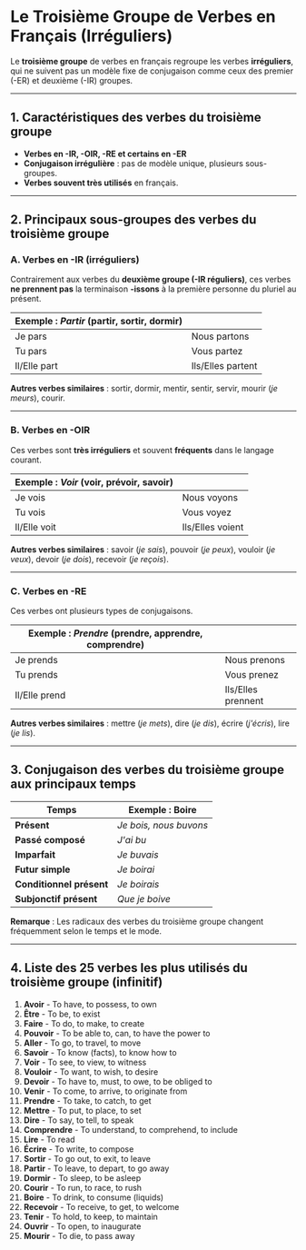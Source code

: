 # **Le Troisième Groupe de Verbes en Français (Irréguliers)**  
Le **troisième groupe** de verbes en français regroupe les verbes **irréguliers**, qui ne suivent pas un modèle fixe de conjugaison comme ceux des premier (-ER) et deuxième (-IR) groupes.  

---

## **1. Caractéristiques des verbes du troisième groupe**  
- **Verbes en -IR, -OIR, -RE et certains en -ER**  
- **Conjugaison irrégulière** : pas de modèle unique, plusieurs sous-groupes.  
- **Verbes souvent très utilisés** en français.  

---

## **2. Principaux sous-groupes des verbes du troisième groupe**  

### **A. Verbes en -IR (irréguliers)**
Contrairement aux verbes du **deuxième groupe (-IR réguliers)**, ces verbes **ne prennent pas** la terminaison **-issons** à la première personne du pluriel au présent.  

| Exemple : *Partir* (partir, sortir, dormir) |             |
|-------------------------------------------|-------------|
| Je pars                                   | Nous partons |
| Tu pars                                   | Vous partez  |
| Il/Elle part                              | Ils/Elles partent |

**Autres verbes similaires** : sortir, dormir, mentir, sentir, servir, mourir (*je meurs*), courir.  

---

### **B. Verbes en -OIR**
Ces verbes sont **très irréguliers** et souvent **fréquents** dans le langage courant.  

| Exemple : *Voir* (voir, prévoir, savoir) |                  |
|----------------------------------------|------------------|
| Je vois                                | Nous voyons      |
| Tu vois                                | Vous voyez       |
| Il/Elle voit                           | Ils/Elles voient |

**Autres verbes similaires** : savoir (*je sais*), pouvoir (*je peux*), vouloir (*je veux*), devoir (*je dois*), recevoir (*je reçois*).  

---

### **C. Verbes en -RE**  
Ces verbes ont plusieurs types de conjugaisons.  

| Exemple : *Prendre* (prendre, apprendre, comprendre) |                  |
|-----------------------------------------------------|------------------|
| Je prends                                           | Nous prenons     |
| Tu prends                                           | Vous prenez      |
| Il/Elle prend                                       | Ils/Elles prennent |

**Autres verbes similaires** : mettre (*je mets*), dire (*je dis*), écrire (*j'écris*), lire (*je lis*).  

---

## **3. Conjugaison des verbes du troisième groupe aux principaux temps**  

| Temps                    | Exemple : **Boire**      |
|--------------------------|--------------------------|
| **Présent**              | *Je bois, nous buvons*   |
| **Passé composé**        | *J'ai bu*                |
| **Imparfait**            | *Je buvais*              |
| **Futur simple**         | *Je boirai*              |
| **Conditionnel présent** | *Je boirais*             |
| **Subjonctif présent**   | *Que je boive*           |

**Remarque** : Les radicaux des verbes du troisième groupe changent fréquemment selon le temps et le mode.  

---

## **4. Liste des 25 verbes les plus utilisés du troisième groupe (infinitif)**  

1. **Avoir** - To have, to possess, to own
2. **Être** - To be, to exist
3. **Faire** - To do, to make, to create
4. **Pouvoir** - To be able to, can, to have the power to
5. **Aller** - To go, to travel, to move
6. **Savoir** - To know (facts), to know how to
7. **Voir** - To see, to view, to witness
8. **Vouloir** - To want, to wish, to desire
9. **Devoir** - To have to, must, to owe, to be obliged to
10. **Venir** - To come, to arrive, to originate from
11. **Prendre** - To take, to catch, to get
12. **Mettre** - To put, to place, to set
13. **Dire** - To say, to tell, to speak
14. **Comprendre** - To understand, to comprehend, to include
15. **Lire** - To read
16. **Écrire** - To write, to compose
17. **Sortir** - To go out, to exit, to leave
18. **Partir** - To leave, to depart, to go away
19. **Dormir** - To sleep, to be asleep
20. **Courir** - To run, to race, to rush
21. **Boire** - To drink, to consume (liquids)
22. **Recevoir** - To receive, to get, to welcome
23. **Tenir** - To hold, to keep, to maintain
24. **Ouvrir** - To open, to inaugurate
25. **Mourir** - To die, to pass away
